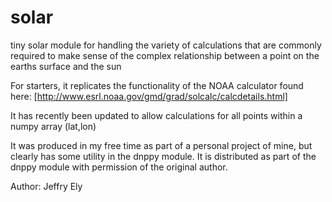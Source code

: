 # solar
tiny solar module for handling the variety of calculations that are commonly required 
to make sense of the complex relationship between a point on the earths surface and the sun

For starters, it replicates the functionality of the NOAA calculator found here:
[http://www.esrl.noaa.gov/gmd/grad/solcalc/calcdetails.html]

It has recently been updated to allow calculations for all points within a numpy array (lat,lon)

It was produced in my free time as part of a personal project of mine, but clearly has some utility in the dnppy module. 
It is distributed as part of the dnppy module with permission of the original author.

Author: Jeffry Ely


